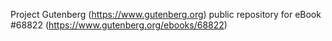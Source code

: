 Project Gutenberg (https://www.gutenberg.org) public repository for eBook #68822 (https://www.gutenberg.org/ebooks/68822)
